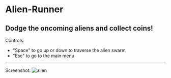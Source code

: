 # Alien-Runner

Dodge the oncoming aliens and collect coins!
---------------------------------------------------------------
Controls:
- "Space" to go up or down to traverse the alien swarm
- "Esc" to go to the main menu
-----------------------------------
Screenshot:
![alien](https://user-images.githubusercontent.com/119694832/214724055-1e7d4bb9-0392-45d8-bcb1-0de262e560a7.PNG)
